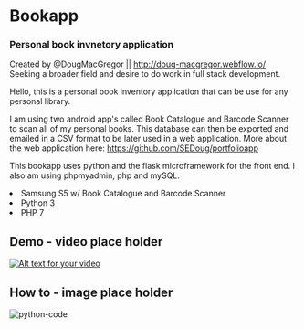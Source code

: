 # Bookapp
### Personal book invnetory application

Created by @DougMacGregor || http://doug-macgregor.webflow.io/
Seeking a broader field and desire to do work in full stack development.

Hello, this is a personal book inventory application that can be use for any personal library. 

I am using two android app's called Book Catalogue and Barcode Scanner to scan all of my personal books. This database can then be exported and emailed in a CSV format to be later used in a web application. More about the web application here: https://github.com/SEDoug/portfolioapp

This bookapp uses python and the flask microframework for the front end.  I also am using phpmyadmin, php and mySQL.

<li>Samsung S5 w/ Book Catalogue and Barcode Scanner
<li>Python 3
<li>PHP 7

## Demo - video place holder
[![Alt text for your video](https://user-images.githubusercontent.com/3903554/31397214-0da2135a-adab-11e7-85f7-8c79900507b3.PNG)](http://www.youtube.com/watch?v=juIJGBxj-4w)

## How to - image place holder
![python-code](https://user-images.githubusercontent.com/3903554/31398233-e22cb29a-adad-11e7-8f60-33673702d029.PNG)
